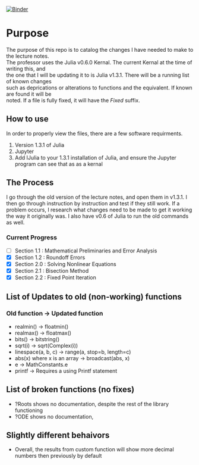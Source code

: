[![Binder](https://mybinder.org/badge_logo.svg)](https://mybinder.org/v2/gh/joecrase/MATH435_Spring2020/master)

# Purpose
The purpose of this repo is to catalog the changes I have needed to make to the lecture notes.  
The professor uses the Julia v0.6.0 Kernal. The current Kernal at the time of writing this, and  
the one that I will be updating it to is Julia v1.3.1. There will be a running list of known changes  
such as deprications or alterations to functions and the equivalent. If known are found it will be  
noted. If a file is fully fixed, it will have the _Fixed_ suffix.

## How to use
In order to properly view the files, there are a few software requirments.
1) Version 1.3.1 of Julia
2) Jupyter
3) Add IJulia to your 1.3.1 installation of Julia, and ensure the Jupyter program can see that as 
	as a kernal

## The Process
I go through the old version of the lecture notes, and open them in v1.3.1. I then go through instruction by instruction and test if they still work. If a problem occurs, I research what changes need to be made to get it working the way it originally was. I also have v0.6 of Julia to run the old commands as well. 

### Current Progress
- [ ] Section 1.1 : Mathematical Preliminaries and Error Analysis
- [x] Section 1.2 : Roundoff Errors
- [x] Section 2.0 : Solving Nonlinear Equations
- [x] Section 2.1 : Bisection Method
- [x] Section 2.2 : Fixed Point Iteration

## List of Updates to old (non-working) functions
### Old function -> Updated function
- realmin() -> floatmin()
- realmax() -> floatmax()
- bits() -> bitstring()
- sqrt(i) -> sqrt(Complex(i))
- linespace(a, b, c) -> range(a, stop=b, length=c)
- abs(x) where x is an array -> broadcast(abs, x)
- e -> MathConstants.e
- printf -> Requires a using Printf statement


## List of broken functions (no fixes)
- ?Roots shows no documentation, despite the rest of the library functioning
- ?ODE shows no documentation,  

## Slightly different behaivors
- Overall, the results from custom function will show more decimal numbers then previously by default

